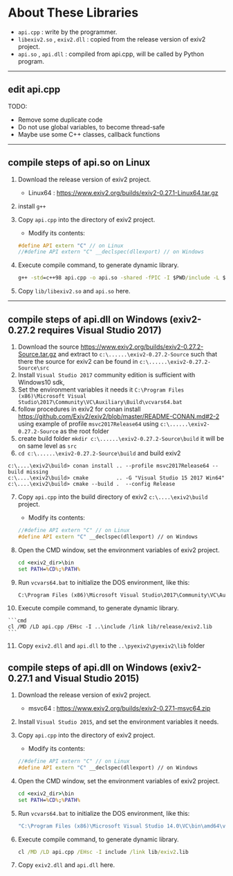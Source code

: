 # About These Libraries

- `api.cpp` : write by the programmer.
- `libexiv2.so` , `exiv2.dll` : copied from the release version of exiv2 project.
- `api.so` , `api.dll` : compiled from api.cpp, will be called by Python program.

---

## edit api.cpp

TODO:

- Remove some duplicate code
- Do not use global variables, to become thread-safe
- Maybe use some C++ classes, callback functions

---

## compile steps of api.so on Linux

1. Download the release version of exiv2 project.
    - Linux64 : <https://www.exiv2.org/builds/exiv2-0.27.1-Linux64.tar.gz>
2. install `g++`
3. Copy `api.cpp` into the directory of exiv2 project.
    - Modify its contents:

    ```C++
    #define API extern "C" // on Linux
    //#define API extern "C" __declspec(dllexport) // on Windows
    ```

4. Execute compile command, to generate dynamic library.

    ```cmd
    g++ -std=c++98 api.cpp -o api.so -shared -fPIC -I $PWD/include -L $PWD/lib -l exiv2
    ```

5. Copy `lib/libexiv2.so` and `api.so` here.

---

## compile steps of api.dll on Windows (exiv2-0.27.2  requires Visual Studio 2017)

1. Download the source  https://www.exiv2.org/builds/exiv2-0.27.2-Source.tar.gz and extract to 
   `c:\......\exiv2-0.27.2-Source`  such that there the source for exiv2 can be found in  `c:\......\exiv2-0.27.2-Source\src`
2. Install `Visual Studio 2017` community edition is sufficient with Windows10 sdk, 
3. Set the environment variables it needs it  `C:\Program Files (x86)\Microsoft Visual Studio\2017\Community\VC\Auxiliary\Build\vcvars64.bat`
4. follow procedures in exiv2 for conan install https://github.com/Exiv2/exiv2/blob/master/README-CONAN.md#2-2 using example of profile `msvc2017Release64` using `c:\......\exiv2-0.27.2-Source` as the root folder
5. create build folder `mkdir c:\......\exiv2-0.27.2-Source\build` it will be on same level as `src` 
6. `cd c:\......\exiv2-0.27.2-Source\build`  and build exiv2

```
c:\....\exiv2\build> conan install .. --profile msvc2017Release64 --build missing
c:\....\exiv2\build> cmake         .. -G "Visual Studio 15 2017 Win64"
c:\....\exiv2\build> cmake --build .  --config Release
```


7. Copy `api.cpp` into the build directory of exiv2 `c:\....\exiv2\build` project.
    - Modify its contents:

    ```C++
    //#define API extern "C" // on Linux
    #define API extern "C" __declspec(dllexport) // on Windows
    ```

8. Open the CMD window, set the environment variables of exiv2 project.

    ```cmd
    cd <exiv2_dir>\bin
    set PATH=%CD%;%PATH%
    ```

9.  Run `vcvars64.bat` to initialize the DOS environment, like this:

    ```cmd
    C:\Program Files (x86)\Microsoft Visual Studio\2017\Community\VC\Auxiliary\Build\vcvars64.bat
    ```

10.  Execute compile command, to generate dynamic library.

    ```cmd
    cl /MD /LD api.cpp /EHsc -I ..\include /link lib/release/exiv2.lib
    ``` 

11.  Copy `exiv2.dll` and `api.dll` to the `..\pyexiv2\pyexiv2\lib` folder

## compile steps of api.dll on Windows (exiv2-0.27.1  and Visual Studio 2015)

1. Download the release version of exiv2 project.
    - msvc64 : <https://www.exiv2.org/builds/exiv2-0.27.1-msvc64.zip>
2. Install `Visual Studio 2015`, and set the environment variables it needs.
3. Copy `api.cpp` into the directory of exiv2 project.
    - Modify its contents:

    ```C++
    //#define API extern "C" // on Linux
    #define API extern "C" __declspec(dllexport) // on Windows
    ```

4. Open the CMD window, set the environment variables of exiv2 project.

    ```cmd
    cd <exiv2_dir>\bin
    set PATH=%CD%;%PATH%
    ```

5. Run `vcvars64.bat` to initialize the DOS environment, like this:

    ```cmd
    "C:\Program Files (x86)\Microsoft Visual Studio 14.0\VC\bin\amd64\vcvars64.bat"
    ```

6. Execute compile command, to generate dynamic library.

    ```cmd
    cl /MD /LD api.cpp /EHsc -I include /link lib/exiv2.lib
    ```

7. Copy `exiv2.dll` and `api.dll` here.

